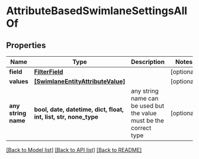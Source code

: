 # AttributeBasedSwimlaneSettingsAllOf


## Properties
Name | Type | Description | Notes
------------ | ------------- | ------------- | -------------
**field** | [**FilterField**](FilterField.md) |  | [optional] 
**values** | [**[SwimlaneEntityAttributeValue]**](SwimlaneEntityAttributeValue.md) |  | [optional] 
**any string name** | **bool, date, datetime, dict, float, int, list, str, none_type** | any string name can be used but the value must be the correct type | [optional]

[[Back to Model list]](../README.md#documentation-for-models) [[Back to API list]](../README.md#documentation-for-api-endpoints) [[Back to README]](../README.md)


